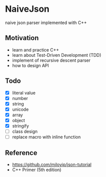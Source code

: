 # NaiveJson

naive json parser implemented with C++

## Motivation

- learn and practice C++
- learn about Test-Driven Development (TDD)
- implement of recursive descent parser
- how to design API

## Todo

- [x] literal value
- [x] number
- [x] string
- [x] unicode
- [x] array
- [x] object
- [x] stringify
- [ ] class design
- [ ] replace macro with inline function

## Reference

- https://github.com/miloyip/json-tutorial
- C++ Primer (5th edition)